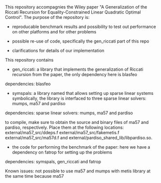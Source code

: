 This repository accompagnies the Wiley paper "A Generalization of the Riccati Recursion for Equality-Constrained Linear Quadratic Optimal Control". The purpose of the repository is:

- reproducable benchmark results and possibility to test out performance on other platforms and for other problems
  
- possible re-use of code, specifically the gen_riccati part of this repo

- clarifications for details of our implementation


This repository contains


- gen_riccati: a library that implements the generalization of Riccati recursion from the paper, the only dependency here is blasfeo

dependencies: blasfeo

- symspals: a library named that allows setting up sparse linear systems symbolically, the library is interfaced to three sparse linear solvers: mumps, ma57 and pardiso

dependencies: sparse linear solvers: mumps, ma57 and pardiso

to compile, make sure to obtain the source and binary files of ma57 and pardiso, respectively. Place them at the following locations: external/ma57_src/ddeps.f external/ma57_src/fakemetis.f external/ma57_src/ma57d.f and external/pardiso_shared_lib/libpardiso.so.

- the code for performing the benchmark of the paper: here we have a dependency on fatrop for setting up the problems

dependencies: symspals, gen_riccati and fatrop


Known issues: not possible to use ma57 and mumps with metis library at the same time because ma57 